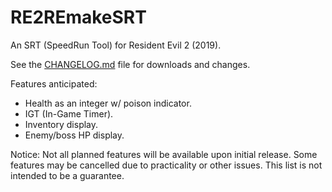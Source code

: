 # RE2REmakeSRT
An SRT (SpeedRun Tool) for Resident Evil 2 (2019).

See the [CHANGELOG.md](CHANGELOG.md) file for downloads and changes.

Features anticipated:

* Health as an integer w/ poison indicator.
* IGT (In-Game Timer).
* Inventory display.
* Enemy/boss HP display.

Notice: Not all planned features will be available upon initial release. Some features may be cancelled due to practicality or other issues. This list is not intended to be a guarantee.
